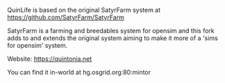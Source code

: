 QuinLife is based on the original SatyrFarm system at https://github.com/SatyrFarm/SatyrFarm

SatyrFarm is a farming and breedables system for opensim and this fork adds to and extends the original system aiming to make it more of a 'sims for opensim' system.

Website: https://quintonia.net

You can find it in-world at hg.osgrid.org:80:mintor
